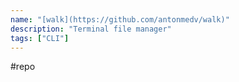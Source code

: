 ```yaml
---
name: "[walk](https://github.com/antonmedv/walk)"
description: "Terminal file manager"
tags: ["CLI"]
---
```

#repo